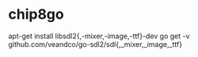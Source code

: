 # chip8go

apt-get install libsdl2{,-mixer,-image,-ttf}-dev
go get -v github.com/veandco/go-sdl2/sdl{,_mixer,_image,_ttf}
